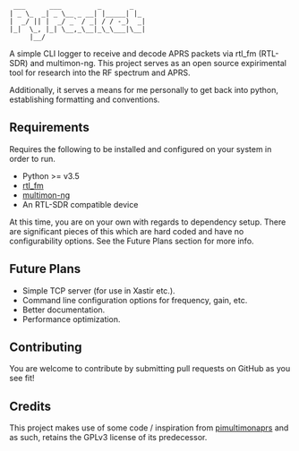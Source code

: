      ___      ___         _       _
    | _ \_  _| _ \__ _ __| |_____| |_
    |  _/ || |  _/ _` / _| / / -_)  _|
    |_|  \_, |_| \__,_\__|_\_\___|\__|
         |__/

A simple CLI logger to receive and decode APRS packets via rtl_fm (RTL-SDR) and multimon-ng. This project serves as an open source expirimental tool for research into the RF spectrum and APRS.

Additionally, it serves a means for me personally to get back into python, establishing formatting and conventions.

## Requirements

Requires the following to be installed and configured on your system in order to run.

* Python >= v3.5
* [rtl_fm](http://osmocom.org/projects/sdr/wiki/rtl-sdr)
* [multimon-ng](https://github.com/EliasOenal/multimon-ng)
* An RTL-SDR compatible device

At this time, you are on your own with regards to dependency setup. There are significant pieces of this which are hard coded and have no configurability options. See the Future Plans section for more info.

## Future Plans

* Simple TCP server (for use in Xastir etc.).
* Command line configuration options for frequency, gain, etc.
* Better documentation.
* Performance optimization.

## Contributing

You are welcome to contribute by submitting pull requests on GitHub as you see fit!

## Credits

This project makes use of some code / inspiration from [pimultimonaprs](https://github.com/asdil12/pymultimonaprs) and as such, retains the GPLv3 license of its predecessor.
